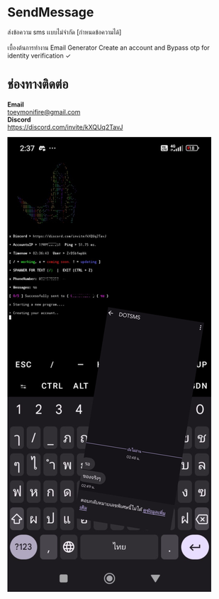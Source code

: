 # SendMessage

ส่งข้อความ sms เเบบไม่จำกัด [กำหนดข้อความได้] 
<br>
<br>
 เบื้องต้นการทำงาน Email Generator Create an account and Bypass otp for identity verification ✓

# ช่องทางติดต่อ

**Email**<br>toeymonifire@gmail.com 
<br>
**Discord**<br>https://discord.com/invite/kXQUq2TavJ

![Description of the image](2024071402532514.jpg)

